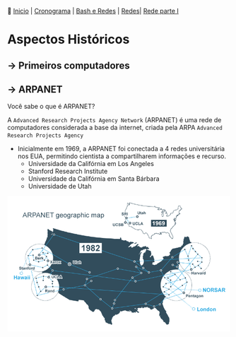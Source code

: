 👾 [Inicio](https://rayanepimentel.github.io/InfoSec-iniciante/) | [Cronograma](https://rayanepimentel.github.io/InfoSec-iniciante/cronograma/) | [Bash e Redes](https://rayanepimentel.github.io/InfoSec-iniciante/cronograma/bashRedes) | [Redes](https://rayanepimentel.github.io/InfoSec-iniciante/redes/redes-iniciante/start.html)| [Rede parte I ](https://rayanepimentel.github.io/InfoSec-iniciante/redes/redes-iniciante/parte1/menu.html)

# Aspectos Históricos

## → Primeiros computadores

## → ARPANET

Você sabe o que é ARPANET? 

A `Advanced Research Projects Agency Network` (ARPANET) é uma rede de computadores considerada a base da internet, criada pela ARPA `Advanced Research Projects Agency`

- Inicialmente em 1969, a ARPANET foi conectada a 4 redes universitária nos EUA, permitindo cientista a compartilharem informações e recurso. 
    - Universidade da Califórnia em Los Angeles
    - Stanford Research Institute
    - Universidade da Califórnia em Santa Bárbara 
    - Universidade de Utah

![arpanet](./img/arpanet.png)